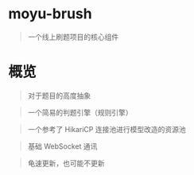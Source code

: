 # moyu-brush
> 一个线上刷题项目的核心组件
# 概览
> 对于题目的高度抽象

> 一个简易的判题引擎（规则引擎）

> 一个参考了 HikariCP 连接池进行模型改造的资源池

> 基础 WebSocket 通讯

> 龟速更新，也可能不更新
